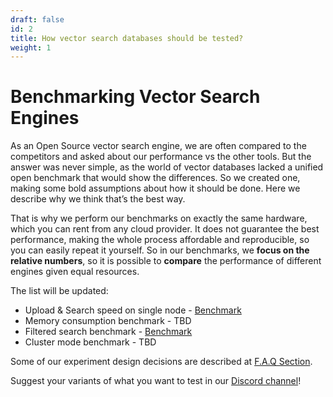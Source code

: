 ```yaml
---
draft: false
id: 2
title: How vector search databases should be tested?
weight: 1
---
```


# Benchmarking Vector Search Engines

As an Open Source vector search engine, we are often compared to the competitors and asked about our performance vs the other tools.
But the answer was never simple, as the world of vector databases lacked a unified open benchmark that would show the differences.
So we created one, making some bold assumptions about how it should be done.
Here we describe why we think that’s the best way.

That is why we perform our benchmarks on exactly the same hardware, which you can rent from any cloud provider. 
It does not guarantee the best performance, making the whole process affordable and reproducible, so you can easily repeat it yourself.
So in our benchmarks, we **focus on the relative numbers**, so it is possible to **compare** the performance of different engines given equal resources.

The list will be updated:

* Upload & Search speed on single node - [Benchmark](/benchmarks/single-node-speed-benchmark/)
* Memory consumption benchmark - TBD
* Filtered search benchmark - [Benchmark](/benchmarks/single-node-filtering-benchmark/)
* Cluster mode benchmark - TBD

Some of our experiment design decisions are described at [F.A.Q Section](/benchmarks/#benchmarks-faq).

Suggest your variants of what you want to test in our [Discord channel](https://qdrant.to/discord)!


